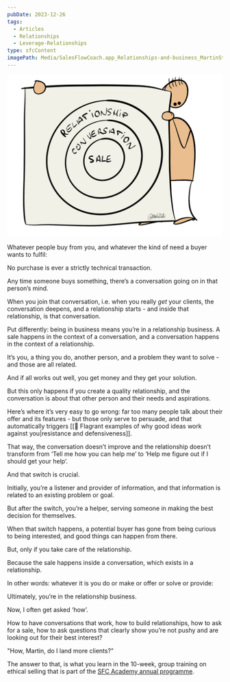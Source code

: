 ```yaml
---
pubDate: 2023-12-26
tags:
  - Articles
  - Relationships
  - Leverage-Relationships
type: sfcContent
imagePath: Media/SalesFlowCoach.app_Relationships-and-business_MartinStellar.jpg
---
```


![](Media/SalesFlowCoach.app_Relationships-and-business_MartinStellar.jpg)

Whatever people buy from you, and whatever the kind of need a buyer wants to fulfil:

No purchase is ever a strictly technical transaction.

Any time someone buys something, there’s a conversation going on in that person’s mind.

When you join that conversation, i.e. when you really *get* your clients, the conversation deepens, and a relationship starts - and inside that relationship, is that conversation.

Put differently: being in business means you’re in a relationship business. A sale happens in the context of a conversation, and a conversation happens in the context of a relationship.

It’s you, a thing you do, another person, and a problem they want to solve - and those are all related.

And if all works out well, you get money and they get your solution.

But this only happens if you create a quality relationship, and the conversation is about that other person and their needs and aspirations.

Here’s where it’s very easy to go wrong: far too many people talk about their offer and its features - but those only serve to persuade, and that automatically triggers [[📄 Flagrant examples of why good ideas work against you|resistance and defensiveness]].

That way, the conversation doesn’t improve and the relationship doesn’t transform from ‘Tell me how you can help me’ to ‘Help me figure out if I should get your help’.

And that switch is crucial.

Initially, you’re a listener and provider of information, and that information is related to an existing problem or goal.

But after the switch, you’re a helper, serving someone in making the best decision for themselves.

When that switch happens, a potential buyer has gone from being curious to being interested, and good things can happen from there.

But, only if you take care of the relationship.

Because the sale happens inside a conversation, which exists in a relationship.

In other words: whatever it is you do or make or offer or solve or provide:

Ultimately, you’re in the relationship business.

Now, I often get asked ‘how’.

How to have conversations that work, how to build relationships, how to ask for a sale, how to ask questions that clearly show you’re not pushy and are looking out for their best interest?

"How, Martin, do I land more clients?"

The answer to that, is what you learn in the 10-week, group training on ethical selling that is part of the [SFC Academy annual programme](https://salesflowcoach.app/academy).
